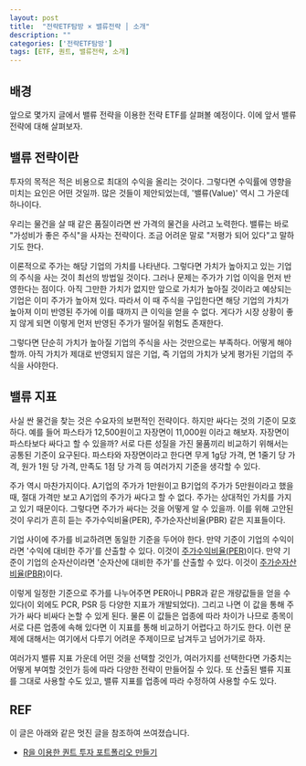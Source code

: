 ```yaml
---
layout: post
title:  "전략ETF탐방 × 밸류전략 │ 소개"
description: ""
categories: ['전략ETF탐방']
tags: [ETF, 퀀트, 밸류전략, 소개]
---
```


## 배경

앞으로 몇가지 글에서 밸류 전략을 이용한 전략 ETF를 살펴볼 예정이다. 이에 앞서 밸류 전략에 대해 살펴보자. 

## 밸류 전략이란

투자의 목적은 적은 비용으로 최대의 수익을 올리는 것이다. 그렇다면 수익률에 영향을 미치는 요인은 어떤 것일까. 많은 것들이 제안되었는데, '밸류(Value)' 역시 그 가운데 하나이다. 

우리는 물건을 살 때 같은 품질이라면 싼 가격의 물건을 사려고 노력한다. 밸류는 바로 "가성비가 좋은 주식"을 사자는 전략이다. 조금 어려운 말로 "저평가 되어 있다"고 말하기도 한다.

이론적으로 주가는 해당 기업의 가치를 나타낸다. 그렇다면 가치가 높아지고 있는 기업의 주식을 사는 것이 최선의 방법일 것이다. 그러나 문제는 주가가 기업 이익을 먼저 반영한다는 점이다. 아직 그만한 가치가 없지만 앞으로 가치가 높아질 것이라고 예상되는 기업은 이미 주가가 높아져 있다. 따라서 이 때 주식을 구입한다면 해당 기업의 가치가 높아져 이미 반영된 주가에 이를 때까지 큰 이익을 얻을 수 없다. 게다가 시장 상황이 좋지 않게 되면 이렇게 먼저 반영된 주가가 떨어질 위험도 존재한다. 

그렇다면 단순히 가치가 높아질 기업의 주식을 사는 것만으로는 부족하다. 어떻게 해야 할까. 아직 가치가 제대로 반영되지 않은 기업, 즉 기업의 가치가 낮게 평가된 기업의 주식을 사야한다. 

## 밸류 지표

사실 싼 물건을 찾는 것은 수요자의 보편적인 전략이다. 하지만 싸다는 것의 기준이 모호하다. 예를 들어 파스타가 12,500원이고 자장면이 11,000원 이라고 해보자. 자장면이 파스타보다 싸다고 할 수 있을까? 서로 다른 성질을 가진 물품끼리 비교하기 위해서는 공통된 기준이 요구된다. 파스타와 자장면이라고 한다면 무게 1g당 가격, 면 1줄기 당 가격, 원가 1원 당 가격, 만족도 1점 당 가격 등 여러가지 기준을 생각할 수 있다. 

주가 역시 마찬가지이다. A기업의 주가가 1만원이고 B기업의 주가가 5만원이라고 했을 때, 절대 가격만 보고 A기업의 주가가 싸다고 할 수 없다. 주가는 상대적인 가치를 가지고 있기 때문이다. 그렇다면 주가가 싸다는 것을 어떻게 알 수 있을까. 이를 위해 고안된 것이 우리가 흔히 듣는 주가수익비율(PER), 주가순자산비율(PBR) 같은 지표들이다. 

기업 사이에 주가를 비교하려면 동일한 기준을 두어야 한다. 만약 기준이 기업의 수익이라면 '수익에 대비한 주가'를 산출할 수 있다. 이것이 [주가수익비율(PER)](https://namu.wiki/w/%EC%A3%BC%EA%B0%80%EC%88%98%EC%9D%B5%EB%B9%84%EC%9C%A8)이다. 만약 기준이 기업의 순자산이라면 '순자산에 대비한 주가'를 산출할 수 있다. 이것이 [주가순자산비율(PBR)](https://namu.wiki/w/%EC%A3%BC%EA%B0%80%EC%88%9C%EC%9E%90%EC%82%B0%EB%B9%84%EC%9C%A8)이다. 

이렇게 일정한 기준으로 주가를 나누어주면 PER아니 PBR과 같은 개량값들을 얻을 수 있다(이 외에도 PCR, PSR 등 다양한 지표가 개발되었다). 그리고 나면 이 값을 통해 주가가 싸다 비싸다 논할 수 있게 된다. 물론 이 값들은 업종에 따라 차이가 나므로 종목이 서로 다른 업종에 속해 있다면 이 지표를 통해 비교하기 어렵다고 하기도 한다. 이런 문제에 대해서는 여기에서 다루기 어려운 주제이므로 남겨두고 넘어가기로 하자.

여러가지 밸류 지표 가운데 어떤 것을 선택할 것인가, 여러가지를 선택한다면 가중치는 어떻게 부여할 것인가 등에 따라 다양한 전략이 만들어질 수 있다. 또 산출된 밸류 지표를 그대로 사용할 수도 있고, 밸류 지표를 업종에 따라 수정하여 사용할 수도 있다. 

## REF

이 글은 아래와 같은 멋진 글을 참조하여 쓰여졌습니다. 

* [R을 이용한 퀀트 투자 포트폴리오 만들기](https://hyunyulhenry.github.io/quant_cookbook/%ED%80%80%ED%8A%B8-%EC%A0%84%EB%9E%B5%EC%9D%84-%EC%9D%B4%EC%9A%A9%ED%95%9C-%EC%A2%85%EB%AA%A9%EC%84%A0%EC%A0%95-%EA%B8%B0%EB%B3%B8.html)